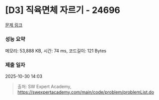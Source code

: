 # [D3] 직육면체 자르기 - 24696 

[문제 링크](https://swexpertacademy.com/main/code/problem/problemDetail.do?contestProbId=AZhd5eNKLHnHBINp) 

### 성능 요약

메모리: 53,888 KB, 시간: 74 ms, 코드길이: 121 Bytes

### 제출 일자

2025-10-30 14:03



> 출처: SW Expert Academy, https://swexpertacademy.com/main/code/problem/problemList.do